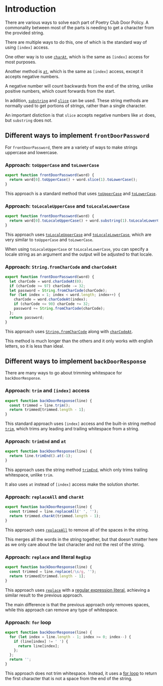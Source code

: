 # Introduction

There are various ways to solve each part of Poetry Club Door Policy. A commonality between most of the parts is needing to get a character from the provided string.

There are multiple ways to do this, one of which is the standard way of using `[index]` access.

One other way is to use [`charAt`][mdn-char-at], which is the same as `[index]` access for most purposes.

Another method is [`at`][mdn-at], which is the same as `[index]` access, except it accepts negative numbers.

A negative number will count backwards from the end of the string, unlike positive numbers, which count forwards from the start.

In addition, [`substring`][mdn-substring] and [`slice`][mdn-slice] can be used. These string methods are normally used to get portions of strings, rather than a single character.

An important distiction is that `slice` accepts negative numbers like `at` does, but `substring` does not.

## Different ways to implement `frontDoorPassword`

For `frontDoorPassword`, there are a variety of ways to make strings uppercase and lowercase.

### Approach: `toUpperCase` and `toLowerCase`

```js
export function frontDoorPassword(word) {
  return word[0].toUpperCase() + word.slice(1).toLowerCase();
}
```

This approach is a standard method that uses [`toUpperCase`][mdn-to-upper-case] and [`toLowerCase`][mdn-to-lower-case].

### Approach: `toLocaleUpperCase` and `toLocaleLowerCase`

```js
export function frontDoorPassword(word) {
  return word[0].toLocaleUpperCase() + word.substring(1).toLocaleLowerCase();
}
```

This approach uses [`toLocaleUpperCase`][mdn-to-locale-upper-case] and [`toLocaleLowerCase`][mdn-to-locale-lower-case], which are very similar to `toUpperCase` and `toLowerCase`.

When using `toLocaleUpperCase` or `toLocaleLowerCase`, you can specify a locale string as an argument and the output will be adjusted to that locale.

### Approach: `String.fromCharCode` and `charCodeAt`

```js
export function frontDoorPassword(word) {
  let charCode = word.charCodeAt(0);
  if (charCode >= 97) charCode -= 32;
  let password = String.fromCharCode(charCode);
  for (let index = 1; index < word.length; index++) {
    charCode = word.charCodeAt(index);
    if (charCode <= 90) charCode += 32;
    password += String.fromCharCode(charCode);
  };
  return password;
}
```

This approach uses [`String.fromCharCode`][mdn-from-char-code] along with [`charCodeAt`][mdn-char-code-at].

This method is much longer than the others and it only works with english letters, so it is less than ideal.

## Different ways to implement `backDoorResponse`

There are many ways to go about trimming whitespace for `backDoorResponse`.

### Approach: `trim` and `[index]` access

```js
export function backDoorResponse(line) {
  const trimmed = line.trim();
  return trimmed[trimmed.length - 1];
}
```

This standard approach uses `[index]` access and the built-in string method [`trim`][mdn-trim], which trims any leading and trailing whitespace from a string.

### Approach: `trimEnd` and `at`

```js
export function backDoorResponse(line) {
  return line.trimEnd().at(-1);
}
```

This approach uses the string method [`trimEnd`][mdn-trim-end], which only trims trailing whitespace, unlike `trim`.

It also uses `at` instead of `[index]` access make the solution shorter.

### Approach: `replaceAll` and `charAt`

```js
export function backDoorResponse(line) {
  const trimmed = line.replaceAll(' ', '');
  return trimmed.charAt(trimmed.length - 1);
}
```

This approach uses [`replaceAll`][mdn-replace-all] to remove all of the spaces in the string.

This merges all the words in the string together, but that doesn't matter here as we only care about the last character and not the rest of the string.

### Approach: `replace` and literal `RegExp`

```js
export function backDoorResponse(line) {
  const trimmed = line.replace(/\s/g, '');
  return trimmed[trimmed.length - 1];
}
```

This approach uses [`replace`][mdn-replace] with a [regular expression literal][mdn-regular-expressions], achieving a similar result to the previous approach.

The main difference is that the previous approach only removes spaces, while this approach can remove any type of whitespace.

### Approach: `for` loop

```js
export function backDoorResponse(line) {
  for (let index = line.length - 1; index >= 0; index--) {
    if (line[index] != ' ') {
      return line[index];
    };
  };
  return '';
}
```

This approach does not trim whitespace. Instead, it uses a [for loop][mdn-for] to return the first character that is not a space from the end of the string.

[mdn-char-at]: https://developer.mozilla.org/en-US/docs/Web/JavaScript/Reference/Global_Objects/String/charAt
[mdn-at]: https://developer.mozilla.org/en-US/docs/Web/JavaScript/Reference/Global_Objects/String/at
[mdn-substring]: https://developer.mozilla.org/en-US/docs/Web/JavaScript/Reference/Global_Objects/String/substring
[mdn-slice]: https://developer.mozilla.org/en-US/docs/Web/JavaScript/Reference/Global_Objects/String/slice
[mdn-to-upper-case]: https://developer.mozilla.org/en-US/docs/Web/JavaScript/Reference/Global_Objects/String/toUpperCase
[mdn-to-lower-case]: https://developer.mozilla.org/en-US/docs/Web/JavaScript/Reference/Global_Objects/String/toLowerCase
[mdn-to-locale-upper-case]: https://developer.mozilla.org/en-US/docs/Web/JavaScript/Reference/Global_Objects/String/toLocaleUpperCase
[mdn-to-locale-lower-case]: https://developer.mozilla.org/en-US/docs/Web/JavaScript/Reference/Global_Objects/String/toLocaleLowerCase
[mdn-from-char-code]: https://developer.mozilla.org/en-US/docs/Web/JavaScript/Reference/Global_Objects/String/fromCharCode
[mdn-char-code-at]: https://developer.mozilla.org/en-US/docs/Web/JavaScript/Reference/Global_Objects/String/charCodeAt
[mdn-trim]: https://developer.mozilla.org/en-US/docs/Web/JavaScript/Reference/Global_Objects/String/Trim
[mdn-trim-end]: https://developer.mozilla.org/en-US/docs/Web/JavaScript/Reference/Global_Objects/String/trimEnd
[mdn-replace-all]: https://developer.mozilla.org/en-US/docs/Web/JavaScript/Reference/Global_Objects/String/replaceAll
[mdn-replace]: https://developer.mozilla.org/en-US/docs/Web/JavaScript/Reference/Global_Objects/String/replace
[mdn-regular-expressions]: https://developer.mozilla.org/en-US/docs/Web/JavaScript/Guide/Regular_expressions
[mdn-for]: https://developer.mozilla.org/en-US/docs/Web/JavaScript/Reference/Statements/for
